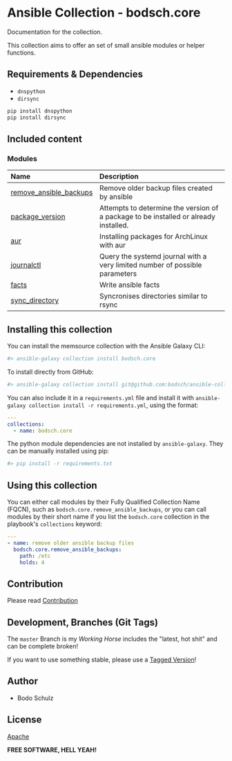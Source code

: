 # Ansible Collection - bodsch.core

Documentation for the collection.

This collection aims to offer an set of small ansible modules or helper functions.


## Requirements & Dependencies

- `dnspython`
- `dirsync`

```bash
pip install dnspython
pip install dirsync
```


## Included content

### Modules

| Name                      | Description |
|:--------------------------|:----|
| [remove_ansible_backups](./plugins/modules/remove_ansible_backups.py) | Remove older backup files created by ansible |
| [package_version](./plugins/modules/package_version.py)               | Attempts to determine the version of a package to be installed or already installed. |
| [aur](./plugins/modules/aur.py)                                       | Installing packages for ArchLinux with aur |
| [journalctl](./plugins/modules/journalctl.py)                         | Query the systemd journal with a very limited number of possible parameters |
| [facts](./plugins/modules/facts.py)                                   | Write ansible facts |
| [sync_directory](./plugins/modules/sync_directory.py)                 | Syncronises directories similar to rsync |



## Installing this collection

You can install the memsource collection with the Ansible Galaxy CLI:

```sh
#> ansible-galaxy collection install bodsch.core
```

To install directly from GitHub:

```sh
#> ansible-galaxy collection install git@github.com:bodsch/ansible-collection-core.git
```


You can also include it in a `requirements.yml` file and install it with `ansible-galaxy collection install -r requirements.yml`, using the format:

```yaml
---
collections:
  - name: bodsch.core
```

The python module dependencies are not installed by `ansible-galaxy`.  They can
be manually installed using pip:

```sh
#> pip install -r requirements.txt
```

## Using this collection


You can either call modules by their Fully Qualified Collection Name (FQCN), such as `bodsch.core.remove_ansible_backups`, 
or you can call modules by their short name if you list the `bodsch.core` collection in the playbook's `collections` keyword:

```yaml
---
- name: remove older ansible backup files
  bodsch.core.remove_ansible_backups:
    path: /etc
    holds: 4
```


## Contribution

Please read [Contribution](CONTRIBUTING.md)

## Development,  Branches (Git Tags)

The `master` Branch is my *Working Horse* includes the "latest, hot shit" and can be complete broken!

If you want to use something stable, please use a [Tagged Version](https://github.com/bodsch/ansible-collection-core/tags)!


## Author

- Bodo Schulz

## License

[Apache](LICENSE)

**FREE SOFTWARE, HELL YEAH!**
